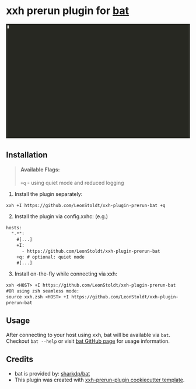 # xxh prerun plugin for [bat](https://github.com/sharkdp/bat)

![demo.gif](docs/demo.gif)

## Installation
> #### Available Flags:
> `+q` - using quiet mode and reduced logging

1. Install the plugin separately:
```shell
xxh +I https://github.com/LeonStoldt/xxh-plugin-prerun-bat +q
```

2. Install the plugin via config.xxhc: (e.g.)
```shell
hosts:
  ".*":
    #[...]
    +I:
      - https://github.com/LeonStoldt/xxh-plugin-prerun-bat
    +q: # optional: quiet mode
    #[...]  
```

3. Install on-the-fly while connecting via xxh:
```shell
xxh <HOST> +I https://github.com/LeonStoldt/xxh-plugin-prerun-bat
#OR using zsh seamless mode:
source xxh.zsh <HOST> +I https://github.com/LeonStoldt/xxh-plugin-prerun-bat
```

## Usage
After connecting to your host using xxh, bat will be available via `bat`.
Checkout `bat --help` or visit [bat GitHub page](https://github.com/sharkdp/bat) for usage information.

## Credits
- bat is provided by: [sharkdp/bat](https://github.com/sharkdp/bat)
- This plugin was created with [xxh-prerun-plugin cookiecutter template](https://github.com/xxh/cookiecutter-xxh-plugin-prerun).